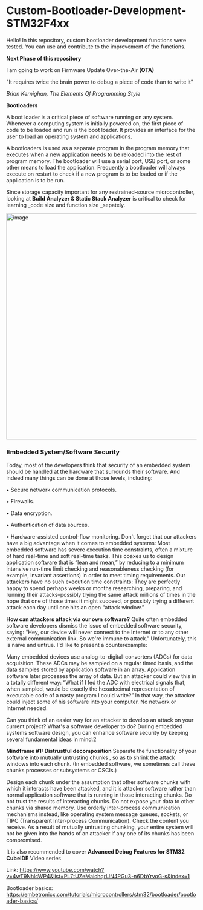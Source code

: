 # Custom-Bootloader-Development-STM32F4xx
Hello! 
In this repository, custom bootloader development functions were tested.
You can use and contribute to the improvement of the functions.

**Next Phase of this repository**

I am going to work on Firmware Update Over-the-Air **(OTA)**

"It requires twice the brain power to debug a piece of code than to write it”

_Brian Kernighan, The Elements Of Programming Style_


**Bootloaders**

A boot loader is a critical piece of software running on any system. Whenever a computing system is initially powered on, the first piece of code to be loaded and run is the boot loader. It provides an interface for the user to load an operating system and applications.

A bootloaders is used as a separate program in the program memory that executes when a new application needs to be reloaded into the rest of program memory. 
The bootloader will use a serial port, USB port, or some other means to load the application. 
Frequently a bootloader will always execute on restart to check if a new program is to be loaded or if the application is to be run.

Since storage capacity important for any restrained-source microcontroller, looking at **Build Analyzer & Static Stack Analyzer** is 
critical to check for learning _code size and function size _sepately.

<img width="597" alt="image" src="https://user-images.githubusercontent.com/43001724/169756637-6648494f-6481-49cc-82ef-bcae57d05566.png">

### Embedded System/Software Security

Today, most of the developers think that security of an embedded system should be handled at the hardware that surrounds their software. And indeed many things can be done at those levels, including:

•    Secure network communication protocols.

•    Firewalls.

•    Data encryption.

•    Authentication of data sources.

•    Hardware-assisted control-flow monitoring.
Don't forget that our attackers have a big advantage when it comes to embedded systems: Most embedded software has severe execution time constraints, often a mixture of hard real-time and soft real-time tasks. This coaxes us to design application software that is “lean and mean,” by reducing to a minimum intensive run-time limit checking and reasonableness checking (for example, invariant assertions) in order to meet timing requirements. Our attackers have no such execution time constraints: They are perfectly happy to spend perhaps weeks or months researching, preparing, and running their attacks–possibly trying the same attack millions of times in the hope that one of those times it might succeed, or possibly trying a different attack each day until one hits an open “attack window.”

**How can attackers attack via our own software?**
Quite often embedded software developers dismiss the issue of embedded software security, saying: “Hey, our device will never connect to the Internet or to any other external communication link. So we're immune to attack.” Unfortunately, this is naïve and untrue. I'd like to present a counterexample:

Many embedded devices use analog-to-digital-converters (ADCs) for data acquisition. These ADCs may be sampled on a regular timed basis, and the data samples stored by application software in an array. Application software later processes the array of data. But an attacker could view this in a totally different way: “What if I fed the ADC with electrical signals that, when sampled, would be exactly the hexadecimal representation of executable code of a nasty program I could write?” In that way, the attacker could inject some of his software into your computer. No network or Internet needed.

Can you think of an easier way for an attacker to develop an attack on your current project?
What's a software developer to do?
During embedded systems software design, you can enhance software security by keeping several fundamental ideas in mind:2

**Mindframe #1: Distrustful decomposition**
Separate the functionality of your software into mutually untrusting chunks , so as to shrink the attack windows into each chunk. (In embedded software, we sometimes call these chunks processes or subsystems or CSCIs.)

Design each chunk under the assumption that other software chunks with which it interacts have been attacked, and it is attacker software rather than normal application software that is running in those interacting chunks. Do not trust the results of interacting chunks. Do not expose your data to other chunks via shared memory. Use orderly inter-process communication mechanisms instead, like operating system message queues, sockets, or TIPC (Transparent Inter-process Communication). Check the content you receive. As a result of mutually untrusting chunking, your entire system will not be given into the hands of an attacker if any one of its chunks has been compromised.




It is also recommended to cover **Advanced Debug Features for STM32 CubeIDE** Video series

Link: https://www.youtube.com/watch?v=4wT9NhlcWP4&list=PL7tUZeMaichqrlJN4PGu3-n6DbYrvoG-s&index=1

Bootloader basics: https://embetronicx.com/tutorials/microcontrollers/stm32/bootloader/bootloader-basics/
